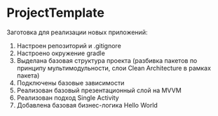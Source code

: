 # ProjectTemplate
Заготовка для реализации новых приложений:
1. Настроен репозиторий и .gitignore
2. Настроено окружение gradle
3. Выделана базовая структура проекта (разбивка пакетов по принципу мультимодульности, слои Clean Architecture в рамках пакета)
4. Подключены базовые зависимости
5. Реализован базовый презентационный слой на MVVM
6. Реализован подход Single Activity
7. Добавлена базовая бизнес-логика Hello World
